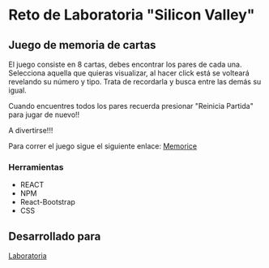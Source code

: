 # Reto de Laboratoria "Silicon Valley"

## Juego de memoria de cartas

El juego consiste en 8 cartas, debes encontrar los pares de cada una. Selecciona aquella que quieras visualizar, al hacer click está se volteará revelando su número y tipo. Trata de recordarla y busca entre las demás su igual.

Cuando encuentres todos los pares recuerda presionar "Reinicia Partida" para jugar de nuevo!!

A divertirse!!!

Para correr el juego sigue el siguiente enlace: [Memorice](https://memorycardgamereact-yyjrcnstrk.now.sh/)


### Herramientas

- REACT
- NPM
- React-Bootstrap
- CSS

## Desarrollado para
[Laboratoria](https://www.laboratoria.la/)
